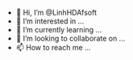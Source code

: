 - 👋 Hi, I’m @LinhHDAfsoft
- 👀 I’m interested in ...
- 🌱 I’m currently learning ...
- 💞️ I’m looking to collaborate on ...
- 📫 How to reach me ...

<!---
LinhHDAfsoft/LinhHDAfsoft is a ✨ special ✨ repository because its `README.md` (this file) appears on your GitHub profile.
You can click the Preview link to take a look at your changes.
--->
